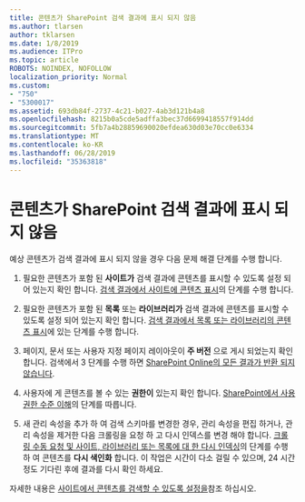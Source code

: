 ```yaml
---
title: 콘텐츠가 SharePoint 검색 결과에 표시 되지 않음
ms.author: tlarsen
author: tklarsen
ms.date: 1/8/2019
ms.audience: ITPro
ms.topic: article
ROBOTS: NOINDEX, NOFOLLOW
localization_priority: Normal
ms.custom:
- "750"
- "5300017"
ms.assetid: 693db84f-2737-4c21-b027-4ab3d121b4a8
ms.openlocfilehash: 8215b0a5cde5adffa3bec37d6699418557f914dd
ms.sourcegitcommit: 5fb7a4b28859690020efdea630d03e70cc0e6334
ms.translationtype: MT
ms.contentlocale: ko-KR
ms.lasthandoff: 06/28/2019
ms.locfileid: "35363818"
---
```

# <a name="content-doesnt-appear-in-sharepoint-search-results"></a>콘텐츠가 SharePoint 검색 결과에 표시 되지 않음

예상 콘텐츠가 검색 결과에 표시 되지 않을 경우 다음 문제 해결 단계를 수행 합니다.
  
1. 필요한 콘텐츠가 포함 된 **사이트가** 검색 결과에 콘텐츠를 표시할 수 있도록 설정 되어 있는지 확인 합니다. [검색 결과에서 사이트에 콘텐츠 표시](https://docs.microsoft.com/sharepoint/make-site-content-searchable#show-content-on-a-site-in-search-results)의 단계를 수행 합니다.

2. 필요한 콘텐츠가 포함 된 **목록** 또는 **라이브러리가** 검색 결과에 콘텐츠를 표시할 수 있도록 설정 되어 있는지 확인 합니다. [검색 결과에서 목록 또는 라이브러리의 콘텐츠 표시](https://docs.microsoft.com/sharepoint/make-site-content-searchable#show-content-from-lists-or-libraries-in-search-results)에 있는 단계를 수행 합니다.

3. 페이지, 문서 또는 사용자 지정 페이지 레이아웃이 **주 버전** 으로 게시 되었는지 확인 합니다. 검색에서 3 단계를 수행 하면 [SharePoint Online의 모든 결과가 반환 되지 않습니다](https://go.microsoft.com/fwlink/?linkid=874525).

4. 사용자에 게 콘텐츠를 볼 수 있는 **권한이** 있는지 확인 합니다. [SharePoint에서 사용 권한 수준 이해](https://docs.microsoft.com/en-us/sharepoint/understanding-permission-levels)의 단계를 따릅니다.
    
5. 새 관리 속성을 추가 하 여 검색 스키마를 변경한 경우, 관리 속성을 편집 하거나, 관리 속성을 제거한 다음 크롤링을 요청 하 고 다시 인덱스를 변경 해야 합니다. [크롤링 수동 요청 및 사이트, 라이브러리 또는 목록에 대 한 다시 인덱싱](https://docs.microsoft.com/sharepoint/crawl-site-content)의 단계를 수행 하 여 콘텐츠를 **다시 색인화** 합니다. 이 작업은 시간이 다소 걸릴 수 있으며, 24 시간 정도 기다린 후에 결과를 다시 확인 하세요.

자세한 내용은 [사이트에서 콘텐츠를 검색할 수 있도록 설정을](https://docs.microsoft.com/sharepoint/make-site-content-searchable)참조 하십시오. 
  
